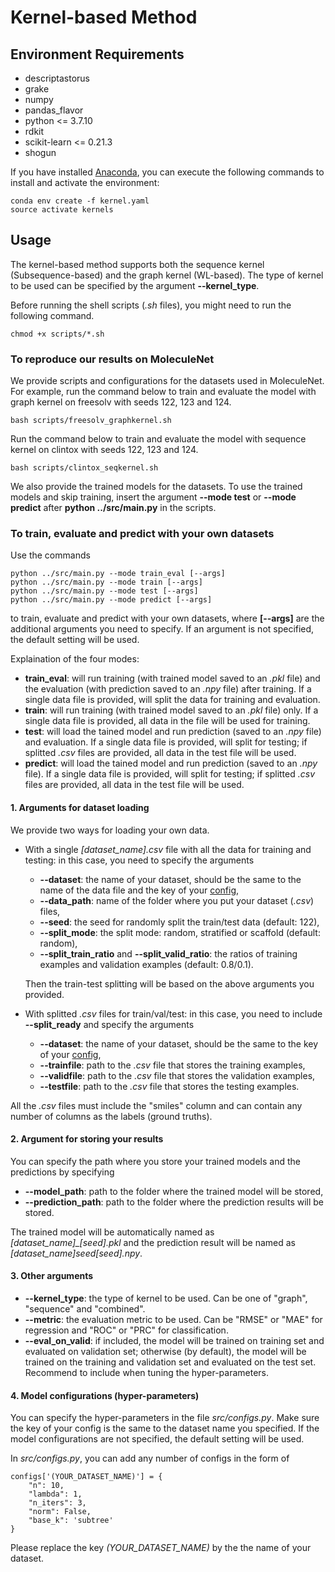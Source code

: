 # Kernel-based Method
## Environment Requirements
- descriptastorus
- grake
- numpy
- pandas_flavor
- python <= 3.7.10
- rdkit
- scikit-learn <= 0.21.3
- shogun


If you have installed [Anaconda](https://www.anaconda.com/), you can execute the following commands to install and activate the environment:
```
conda env create -f kernel.yaml
source activate kernels
```

## Usage

The kernel-based method supports both the sequence kernel (Subsequence-based) and the graph kernel (WL-based). 
The type of kernel to be used can be specified by the argument **--kernel_type**.

Before running the shell scripts (*.sh* files), you might need to run the following command.
```
chmod +x scripts/*.sh
```

### To reproduce our results on MoleculeNet
We provide scripts and configurations for the datasets used in MoleculeNet. For example, run the command below to train and 
evaluate the model with graph kernel on freesolv with seeds 122, 123 and 124. 
```
bash scripts/freesolv_graphkernel.sh
```
Run the command below to train and evaluate the model with sequence kernel on clintox with seeds 122, 123 and 124.
```
bash scripts/clintox_seqkernel.sh
```

We also provide the trained models for the datasets. To use the trained models and skip training, insert the argument **--mode test** or 
**--mode predict** after **python ../src/main.py** in the scripts.

### To train, evaluate and predict with your own datasets

Use the commands
```
python ../src/main.py --mode train_eval [--args]
python ../src/main.py --mode train [--args]
python ../src/main.py --mode test [--args]
python ../src/main.py --mode predict [--args]
```
to train, evaluate and predict with your own datasets, where **[--args]** are the additional arguments you need to specify. 
If an argument is not specified, the default setting will be used.

Explaination of the four modes:
  - **train_eval**: will run training (with trained model saved to an *.pkl* file) and the evaluation (with prediction saved to an *.npy* file) after training. If a single data file is provided, will split the data for training and evaluation.
  - **train**: will run training (with trained model saved to an *.pkl* file) only. If a single data file is provided, all data in the file will be used for training.
  - **test**: will load the tained model and run prediction (saved to an *.npy* file) and evaluation. If a single data file is provided, will split for testing; if splitted *.csv* files are provided, all data in the test file will be used.
  - **predict**: will load the tained model and run prediction (saved to an *.npy* file). If a single data file is provided, will split for testing; if splitted *.csv* files are provided, all data in the test file will be used.

#### 1. Arguments for dataset loading
We provide two ways for loading your own data.
  - With a single *[dataset_name].csv* file with all the data for training and testing: in this case, you need to specify the arguments 
    - **--dataset**: the name of your dataset, should be the same to the name of the data file and the key of your [config](#config), 
    - **--data_path**: name of the folder where you put your dataset (*.csv*) files, 
    - **--seed**: the seed for randomly split the train/test data (default: 122), 
    - **--split_mode**: the split mode: random, stratified or scaffold (default: random), 
    - **--split_train_ratio** and **--split_valid_ratio**: the ratios of training examples and validation examples (default: 0.8/0.1). 
    
    Then the train-test splitting will be based on the above arguments you provided.
    
  - With splitted *.csv* files for train/val/test: in this case, you need to include **--split_ready** and specify the arguments 
    - **--dataset**: the name of your dataset, should be the same to the key of your [config](#config), 
    - **--trainfile**: path to the *.csv* file that stores the training examples, 
    - **--validfile**: path to the *.csv* file that stores the validation examples, 
    - **--testfile**: path to the *.csv* file that stores the testing examples.
  
All the *.csv* files must include the "smiles" column and can contain any number of columns as the labels (ground truths).

#### 2. Argument for storing your results
You can specify the path where you store your trained models and the predictions by specifying 
  - **--model_path**: path to the folder where the trained model will be stored,
  - **--prediction_path**: path to the folder where the prediction results will be stored.

The trained model will be automatically named as *[dataset_name]_[seed].pkl* and the prediction result will be named as *[dataset_name]_seed_[seed].npy*.

#### 3. Other arguments
  - **--kernel_type**: the type of kernel to be used. Can be one of "graph", "sequence" and "combined".
  - **--metric**: the evaluation metric to be used. Can be "RMSE" or "MAE" for regression and "ROC" or "PRC" for classification.
  - **--eval_on_valid**: if included, the model will be trained on training set and evaluated on validation set; otherwise (by default), 
  the model will be trained on the training and validation set and evaluated on the test set. Recommend to include when tuning the hyper-parameters.
  
#### <a name="config"></a>4. Model configurations (hyper-parameters)
You can specify the hyper-parameters in the file *src/configs.py*. Make sure the key of your config is the same to the dataset name you specified.
If the model configurations are not specified, the default setting will be used.

In *src/configs.py*, you can add any number of configs in the form of
```
configs['(YOUR_DATASET_NAME)'] = {
    "n": 10,
    "lambda": 1,
    "n_iters": 3,
    "norm": False,
    "base_k": 'subtree'
}
```
Please replace the key *(YOUR_DATASET_NAME)* by the the name of your dataset.


